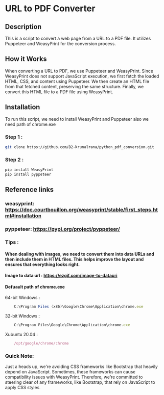 # URL to PDF Converter

## Description

This is a script to convert a web page from a URL to a PDF file. It utilizes Puppeteer and WeasyPrint for the conversion process.

## How it Works

When converting a URL to PDF, we use Puppeteer and WeasyPrint. Since WeasyPrint does not support JavaScript execution, we first fetch the loaded HTML, CSS, and content using Puppeteer. We then create an HTML file from that fetched content, preserving the same structure. Finally, we convert this HTML file to a PDF file using WeasyPrint.

## Installation

To run this script, we need to install WeasyPrint and Puppeteer also we need path of chrome.exe

### Step 1 : 
```bash or cmd 
git clone https://github.com/B2-krunalrana/python_pdf_conversion.git

```
### Step 2 : 
```bash or cmd 
pip install WeasyPrint
pip install pyppeteer
```

## Reference links

### weasyprint:  https://doc.courtbouillon.org/weasyprint/stable/first_steps.html#installation
### pyppeteer:  https://pypi.org/project/pyppeteer/

### Tips : 

#### When dealing with images, we need to convert them into data URLs and then include them in HTML files. This helps improve the layout and ensures that everything looks right.
#### Image to data url : https://ezgif.com/image-to-datauri 

#### Defuault path of chrome.exe 
64-bit Windows :
```javascript 64-bit Windows
    C:\Program Files (x86)\Google\Chrome\Application\chrome.exe
```
32-bit Windows : 
```javascript 32-bit Windows
    C:\Program Files\Google\Chrome\Application\chrome.exe
```
Xubuntu 20.04 :
```javascript Xubuntu 20.04
    /opt/google/chrome/chrome
```

### Quick Note:

Just a heads up, we're avoiding CSS frameworks like Bootstrap that heavily depend on JavaScript. Sometimes, these frameworks can cause compatibility issues with WeasyPrint. Therefore, we're committed to steering clear of any frameworks, like Bootstrap, that rely on JavaScript to apply CSS styles.

